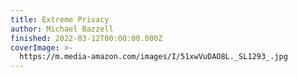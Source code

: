 ```yaml
---
title: Extreme Privacy
author: Michael Bazzell
finished: 2022-03-12T00:00:00.000Z
coverImage: >-
  https://m.media-amazon.com/images/I/51xwVuDAO8L._SL1293_.jpg
---
```

